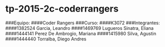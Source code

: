 # tp-2015-2c-coderrangers

###Equipo: 
####Coder Rangers
###Curso:
####K3072
###Integrantes: 
####1382524 	Garcia, Leandro
####1469769 	Lugueros Sinatra, Eliana
####1444141 	Perez De Ambrogio, Mariana
####1415980 	Silva, Agustin 
####1444440 	Torralba, Diego Andres




